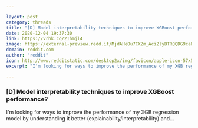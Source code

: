 ```yaml
---

layout: post
category: threads
title: "[D] Model interpretability techniques to improve XGBoost performance?"
date: 2020-12-04 19:37:30
link: https://vrhk.co/2Ihmjl4
image: https://external-preview.redd.it/MjdAHeOu7CXZm_Aci2lyBTRQQDG9caPjY5e8gBNzQkY.jpg?width=240&height=125.654450262&auto=webp&crop=240:125.654450262,smart&s=0d4551d2674298dc93f6182005717017139895bf
domain: reddit.com
author: "reddit"
icon: http://www.redditstatic.com/desktop2x/img/favicon/apple-icon-57x57.png
excerpt: "I'm looking for ways to improve the performance of my XGB regression model by understanding it better (explainability/interpretability) and..."

---
```


### [D] Model interpretability techniques to improve XGBoost performance?

I'm looking for ways to improve the performance of my XGB regression model by understanding it better (explainability/interpretability) and...